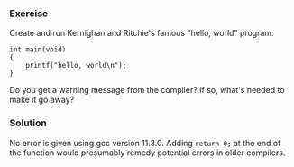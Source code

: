 ### Exercise
Create and run Kernighan and Ritchie's famous "hello, world" program:
```
int main(void)
{
    printf("hello, world\n");
}
```
Do you get a warning message from the compiler? If so, what's needed to make it go away?
### Solution
No error is given using gcc version 11.3.0. Adding `return 0;` at the end of the function would presumably remedy potential errors in older compilers.